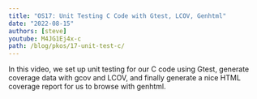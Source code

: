 ```yaml
---
title: "OS17: Unit Testing C Code with Gtest, LCOV, Genhtml"
date: "2022-08-15"
authors: [steve]
youtube: M4JG1Ej4x-c
path: /blog/pkos/17-unit-test-c/
---
```


<YouTubePlayer youtubeLink={frontmatter.youtube} />

In this video, we set up unit testing for our C code using Gtest, generate coverage data with gcov and LCOV, and finally generate a nice HTML coverage report for us to browse with genhtml.
